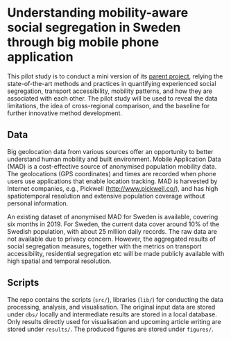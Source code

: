 # Understanding mobility-aware social segregation in Sweden through big mobile phone application

This pilot study is to conduct a mini version of its [parent project](https://github.com/MobiSegInsights), 
relying the state-of-the-art methods and practices in quantifying experienced social segregation, 
transport accessibility, mobility patterns, and how they are associated with each other. 
The pilot study will be used to reveal the data limitations, the idea of cross-regional comparison, 
and the baseline for further innovative method development.

## Data
Big geolocation data from various sources offer an opportunity to better understand human mobility and built environment. 
Mobile Application Data (MAD) is a cost-effective source of anonymised population mobility data. 
The geolocations (GPS coordinates) and times are recorded when phone users use applications that enable location tracking.
MAD is harvested by Internet companies, e.g., Pickwell (http://www.pickwell.co/), 
and has high spatiotemporal resolution and extensive population coverage without personal information.  

An existing dataset of anonymised MAD for Sweden is available, covering six months in 2019. 
For Sweden, the current data cover around 10% of the Swedish population, with about 25 million daily records. 
The raw data are not available due to privacy concern. However, the aggregated results of social segregation measures,
together with the metrics on transport accessibility, residential segregation etc will be made publicly available with
high spatial and temporal resolution.

## Scripts
The repo contains the scripts (`src/`), libraries (`lib/`) for conducting the data processing, analysis, and visualisation.
The original input data are stored under `dbs/` locally and intermediate results are stored in a local database.
Only results directly used for visualisation and upcoming article writing are stored under `results/`.
The produced figures are stored under `figures/`.